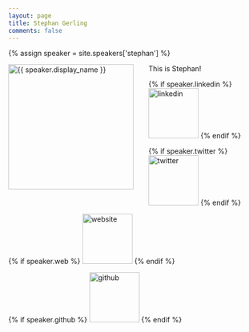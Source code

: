 ```yaml
---
layout: page
title: Stephan Gerling
comments: false
---
```

{% assign speaker = site.speakers['stephan'] %}

<img style="float: left; width: 250px; margin-right: 30px;" src="{{ site.url }}{{ speaker.picture | relative_url }}" alt="{{ speaker.display_name }}">This is Stephan!
<div class="social-button-member">
{% if speaker.linkedin %}
<a style="text-decoration: none;" href="{{speaker.linkedin}}" target="_blank"><img width="100" height="100" src="{{ site.baseurl }}/assets/images/social/027-linkedin.png" alt="linkedin"></a>
{% endif %}

{% if speaker.twitter %}
<a style="text-decoration: none;" href="{{speaker.twitter}}" target="_blank"><img width="100" height="100" src="{{ site.baseurl }}/assets/images/social/008-twitter.png" alt="twitter"></a>
{% endif %}

{% if speaker.web %}
<a style="text-decoration: none;" href="{{speaker.web}}" target="_blank"><img width="100" height="100" src="{{ site.baseurl }}/assets/images/social/030-html-5.png" alt="website"></a>
{% endif %}

{% if speaker.github %}
<a style="text-decoration: none;" href="{{speaker.github}}" target="_blank"><img width="100" height="100" src="{{ site.baseurl }}/assets/images/social/050-github.png" alt="github"></a>
{% endif %}